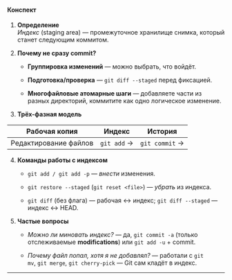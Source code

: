 #### Конспект

1. **Определение**  
    _Индекс_ (staging area) — промежуточное хранилище снимка, который станет следующим коммитом.
    
2. **Почему не сразу commit?**
    
    - **Группировка изменений** — можно выбрать, что войдёт.
        
    - **Подготовка/проверка** — `git diff --staged` перед фиксацией.
        
    - **Многофайловые атомарные шаги** — добавляете части из разных директорий, коммитите как одно логическое изменение.
        
3. **Трёх-фазная модель** 

| Рабочая копия         | Индекс      | История        |
| --------------------- | ----------- | -------------- |
| Редактирование файлов | `git add` → | `git commit` → |


4. **Команды работы с индексом**
    
    - `git add / git add -p` — _внести_ изменения.
        
    - `git restore --staged` (`git reset <file>`) — _убрать_ из индекса.
        
    - `git diff` (без флага) — рабочая ↔ индекс; `git diff --staged` — индекс ↔ HEAD.
        
5. **Частые вопросы**
    
    - _Можно ли миновать индекс?_ — да, `git commit -a` (только отслеживаемые **modifications**) или `git add -u` + commit.
        
    - _Почему файл попал, хотя я не добавлял?_ — работали с `git mv`, `git merge`, `git cherry-pick` — Git сам кладёт в индекс.
        

---
